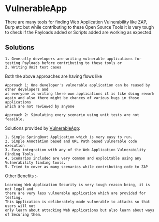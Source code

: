# VulnerableApp

There are many tools for finding Web Application Vulnerability like [ZAP](https://github.com/zaproxy), Burp etc but while contributing to these Open Source Tools 
it is very tough to check if the Payloads added or Scripts added are working as expected.

## Solutions
``` 
1. Generally developers are writing vulnerable applications for testing Payloads before contributing to these tools or
2. Writing Unit test cases
```
Both the above approaches are having flows like 
```
Approach 1: One developer's vulnerable application can be reused by other developers and 
as everyone is writing there own applications it is like doing rework again and also there might be chances of various bugs in those applications
which are not reviewed by anyone

Approach 2: Simulating every scenario using unit tests are not feasible.
```

Solutions provided by [VulnerableApp](https://github.com/SasanLabs/VulnerableApp):
```
1. Simple SpringBoot Application which is very easy to run.
2. Simple Annotation based and URL Path based vulnerable code execution
3. Easy integration with any of the Web Application Vulnerability Finding Tools.
4. Scenarios included are very common and exploitable using any Vulnerability finding tools.
5. Tried to cover as many scenarios while contributing code to ZAP
```

Other Benefits :-
```
Learning Web Application Security is very tough reason being, it is not legal and 
there are very less vulnerable application which are provided for testing.
This Application is deliberately made vulnerable to attacks so that users will not
only learn about attacking Web Applications but also learn about ways of Securing them.
```
